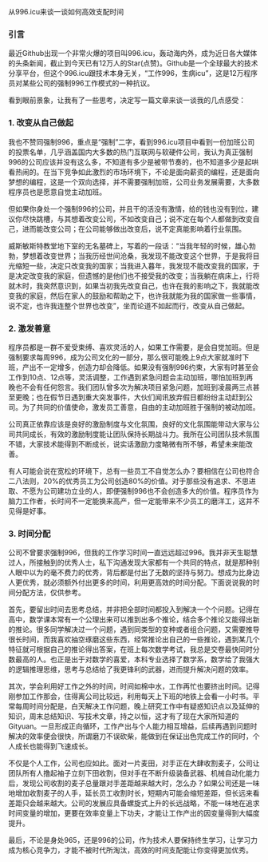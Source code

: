 
从996.icu来谈一谈如何高效支配时间


### 引言

最近Github出现一个非常火爆的项目叫996.icu，轰动海内外，成为近日各大媒体的头条新闻，截止到今天已有12万人的Star(点赞)。Github是一个全球最大的技术分享平台，但这个996.icu跟技术本身无关，“工作996，生病icu”，这是12万程序员对某些公司的强制996工作模式的一种抗议。

看到眼前景象，让我有了一些思考，决定写一篇文章来谈一谈我的几点感受：

### 1. 改变从自己做起

我也不赞同强制996，重点是“强制”二字，看到996.icu项目中看到一份加班公司的投票名单，几乎涵盖国内大多数的热门互联网与软硬件公司，我认为真正强制996的公司应该并没有这么多，不知道有多少是被带节奏的，也不知道多少是起哄看热闹的。在当下竞争如此激烈的市场环境下，不论是面向薪资的编程，还是面向梦想的编程，这是一个双向选择，并不需要强制加班，公司业务发展需要，大多数程序员也是愿意自觉主动加班。

但如果你身处一个强制996的公司，并且干的活没有激情，给的钱也没有到位，建议你尽快跳槽，与其想着改变公司，不如改变自己；说不定在每个人都做到改变自己，进而能改变公司；在公司能够做出改变后，说不定真能影响着行业氛围。

威斯敏斯特教堂地下室的无名墓碑上，写着的一段话：“当我年轻的时候，雄心勃勃，梦想着改变世界；当我历经世间沧桑，我发现不能改变这个世界，于是我将目光缩短一些，决定只改变我的国家；当我进入暮年，我发现不能改变我的国家，于是决定改变我的家庭，但遗憾的是他们也不接受我的改变；当我躺在病床上，行将就木时，我突然意识到，如果当初我先改变自己，也许在我的影响之下，我就能改变我的家庭，然后在家人的鼓励和帮助之下，也许我就能为我的国家做一些事情，说不定，也许我连整个世界也改变”，坐而论道不如起而行，改变从自己做起。

### 2. 激发善意

程序员都是一群不爱受束缚、喜欢灵活的人，如果工作需要，是会自觉加班。但是强制要求每周996，成为公司文化的一部分，那么很可能晚上9点大家就准时下班，产出不一定增多，创造力却会降低。如果没有强制996约束，大家有时甚至会工作到10点、12点等，灵活调整，工作遇到紧急问题会主动加班，哪怕加班到再晚也不会有任何怨言。我们团队曾多次为解决项目紧急问题，加班到凌晨两三点甚至更晚；也在假节日遇到重大突发事件，大伙们闻讯放弃假日都纷纷主动赶到公司。为了共同的价值使命，激发员工善意，自由的主动加班胜于强制的被动加班。

公司真正依靠应该是良好的激励制度与文化氛围，良好的文化氛围能带动大家与公司共同成长，有效的激励制度能让团队保持长期战斗力。我所在公司团队技术氛围不错，大家技术能得到不断成长，说实话激励力度略微有所不够，希望未来能改善。

有人可能会说在宽松的环境下，总有一些员工不自觉怎么办？要相信在公司也符合二八法则，20%的优秀员工为公司创造80%的价值。对于那些没有追求、不思进取、不愿为公司建功立业的人，即便强制996也不会创造多大的价值。程序员作为脑力工作者，长时间不一定能换来高产，但一定能带来不少员工的磨洋工，这并不见得是好事。

### 3. 时间分配 

公司不曾要求强制996，但我的工作学习时间一直远远超过996。我并非天生聪慧过人，所接触到的优秀人士，私下沟通发现大家都有一个共同的特点，就是那种别人眼中以为的毫不费力的优秀，背后都是付出了无数的坚持与努力。想成为比身边人更优秀，就必须额外付出更多的时间，利用更高效的时间分配。下面说说我的时间分配方法，仅供参考。

首先，要留出时间去思考总结，并非把全部时间都投入到解决一个个问题。记得在高中，数学课本常有一个公理出来可以推到出多个推论，结合多个推论又能得出新的推论。很多同学解决过一个问题，遇到同类型的变种或者组合问题，又需要推导很长时间，而我喜欢抽空琢磨这些东西，经常推论出自己的一些推论，遇到某几个特征就可根据自己的推论得出答案，在班上每次数学考试，我总是交卷最快同时分数最高的人。也正是出于对数学的喜爱，本科专业选择了数学系，数学给了我强大的逻辑推理思维，思考与总结给了我更锋利的武器，进而提升解决问题的效率。

其次，学会利用好工作之外的时间，时间如棉中水，工作再忙也要挤出时间。记得刚参加工作那会，住得离公司比较远，利用每天上下班的地铁上会看一小时书。平常每周时间分配是，白天解决工作问题，晚上研究工作中有疑惑知识点以及延伸的知识，周末总结知识、写技术文章，持之以恒，这才有了现在大家所知道的Gityuan。一旦形成正向循环，工作产出与个人能力相互增益，后续再遇到问题时解决的效率便会很快，所谓磨刀不误砍柴，能做到在保证出色完成工作的同时，个人成长也能得到飞速成长。

不仅是个人工作，公司也应如此。面对一片麦田，对手正在大肆收割麦子，公司让团队所有人撸起袖子立刻下田收割，但对手在不断升级装备武器、机械自动化能力后，发现公司收割的麦子总量跟对手差距越来越大时，怎么办？如果公司还是一味地增加收割麦子的人手，延长员工收割时长，短期内可能会缩短差距，但长远来看差距只会越来越大。公司的发展应具备螺旋式上升的长远战略，不能一味地在追求时间变量的增加，更要在效率变量上下功夫，才能让工作产出的因变量得到大幅度提升。

最后，不论是身处965，还是996的公司，作为技术人要保持终生学习，让学习力成为核心竞争力，才能不被时代所淘汰，高效的时间支配能让你变得更加优秀。
